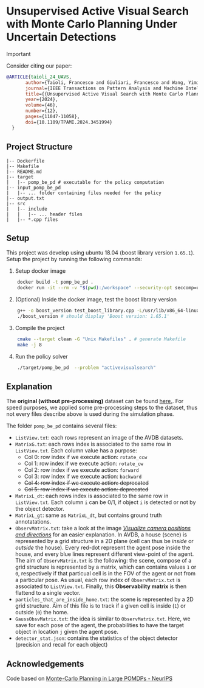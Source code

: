 # Unsupervised Active Visual Search with Monte Carlo Planning Under Uncertain Detections

> [!IMPORTANT]
> Consider citing our paper:
> ```BibTeX
>@ARTICLE{taioli_24_UAVS,
>        author={Taioli, Francesco and Giuliari, Francesco and Wang, Yiming and Berra, Riccardo and Castellini, Alberto and Bue, Alessio Del and Farinelli, Alessandro and Cristani, Marco and Setti, Francesco},
>        journal={IEEE Transactions on Pattern Analysis and Machine Intelligence}, 
>        title={{Unsupervised Active Visual Search with Monte Carlo Planning under Uncertain Detections}}, 
>        year={2024},
>        volume={46},
>        number={12},
>        pages={11047-11058},
>        doi={10.1109/TPAMI.2024.3451994}
>   }
>   ```

## Project Structure
```
|-- Dockerfile
|-- Makefile
|-- README.md
|-- target
|   |-- pomp_be_pd # executable for the policy computation
|-- input_pomp_be_pd 
|   |-- ... folder containing files needed for the policy
|-- output.txt
|-- src  
|   |-- include
|   |   |-- ... header files
|   |-- *.cpp files
```

## Setup
This project was develop using ubuntu 18.04 (boost library version ```1.65.1```). Setup the project by running the following commands:

1. Setup docker image 
```bash 
    docker build -t pomp_be_pd .
    docker run -it --rm -v "$(pwd):/workspace" --security-opt seccomp=unconfined --name pomp_be_pd_container -w /workspace pomp_be_pd /bin/bash
```

2. (Optional) Inside the docker image, test the boost library version
```bash
    g++ -o boost_version test_boost_library.cpp -L/usr/lib/x86_64-linux-gnu
    ./boost_version # should display 'Boost version: 1.65.1'
```
3. Compile the project
```bash
    cmake --target clean -G "Unix Makefiles" . # generate Makefile
    make -j 8
```

4. Run the policy solver
```bash
    ./target/pomp_be_pd  --problem "activevisualsearch"
```

## Explanation
The **original (without pre-processing)** dataset can be found [here.](https://www.cs.unc.edu/~ammirato/active_vision_dataset_website/visualize_data.html). For speed purposes, we applied some pre-processing steps to the dataset, thus not every files describe above is used during the simulation phase.

The folder ```pomp_be_pd``` contains several files:
- ```ListView.txt```: each rows represent an image of the AVDB datasets.
- ```MatrixG.txt```: each rows index is associated to the same row in ```ListView.txt```.  Each column value has a purpose: 
    - Col 0: row index if we execute action: `rotate_ccw`
    - Col 1: row index if we execute action: `rotate_cw`
    - Col 2: row index if we execute action: `forward`
    - Col 3: row index if we execute action: `backward`
    - ~~Col 4: row index if we execute action: deprecated~~
    - ~~Col 5: row index if we execute action: deprecated~~
- ```MatrixL_dt```: each rows index is associated to the same row in ```ListView.txt```. Each column ```i``` can be 0/1, if object ```i``` is detected or not by the object detector.
- ```MatrixL_gt```: same as ```MatrixL_dt```, but contains ground truth annotatations.
- ```ObservMatrix.txt```: take a look at the image [*Visualize camera positions and directions*](https://www.cs.unc.edu/~ammirato/active_vision_dataset_website/visualize_data.html)  for an easier explanation.
In AVDB, a house (scene) is represented by a grid structure in a 2D plane (cell can thus be *inside* or *outside* the house).
Every red-dot represent the agent pose inside the house, and every blue lines represent different view-point of the agent.
The aim of  ```ObservMatrix.txt``` is the following: the scene, compose of a grid structure is represented by a matrix, which can contains values ```1``` or ```0```, respectively if that particual cell is in the FOV of the agent or not from  a particular pose.
As usual, each row index of ```ObservMatrix.txt``` is associated to ```ListView.txt```. Finally, this **Observability matrix** is then flattend to a single vector.
- ```particles_that_are_inside_home.txt```: the scene is represented by a 2D grid structure. Aim of this file is to track if a given cell is inside (```1```) or outside (```0```) the home.
- ```GaussObsvMatrix.txt```: the idea is similar to ```ObservMatrix.txt```. Here, we save for each pose of the agent, the  probabilities to have the target object in location `j` given the agent pose.
- `detector_stat.json`: contains the statistics of the object detector (precision and recall for each object)


## Acknowledgements
Code based on [Monte-Carlo Planning in Large POMDPs - NeurIPS](https://papers.nips.cc/paper_files/paper/2010/hash/edfbe1afcf9246bb0d40eb4d8027d90f-Abstract.html)